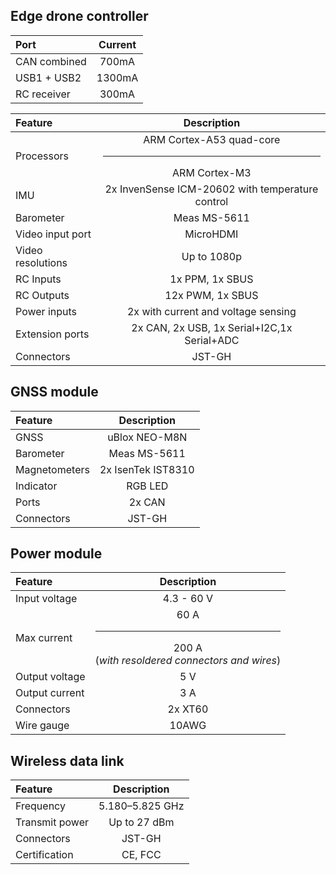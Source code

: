 ## Edge drone controller

|Port | Current |
|:-|:-:|
|CAN combined | 700mA|
|USB1 + USB2 | 1300mA|
|RC receiver| 300mA|

| Feature | Description |
|:-|:-:|
| Processors |ARM Cortex-A53 quad-core<hr>ARM Cortex-M3|
| IMU | 2x InvenSense ICM-20602 with temperature control |
| Barometer | Meas MS-5611 |
| Video input port | MicroHDMI |
| Video resolutions | Up to 1080p |
| RC Inputs | 1x PPM, 1x SBUS |
| RC Outputs | 12x PWM, 1x SBUS |
| Power inputs | 2x with current and voltage sensing |
| Extension ports | 2x CAN, 2x USB, 1x Serial+I2C,1x Serial+ADC |
| Connectors | JST-GH |

## GNSS module

| Feature | Description |
|:-|:-:|
| GNSS | uBlox NEO-M8N |
| Barometer | Meas MS-5611 |
| Magnetometers | 2x IsenTek IST8310 |
| Indicator | RGB LED |
| Ports | 2x CAN |
| Connectors | JST-GH |

## Power module

| Feature | Description |
|:-|:-:|
| Input voltage | 4.3 - 60 V |
| Max current | 60 A <hr> 200 A <br> (_with resoldered connectors and wires_) |
| Output voltage | 5 V |
| Output current | 3 A |
| Connectors | 2x XT60 |
| Wire gauge | 10AWG |

## Wireless data link

| Feature | Description |
|:-|:-:|
|Frequency | 5.180–5.825 GHz |
|Transmit power | Up to 27 dBm |
|Connectors | JST-GH |
|Certification | CE, FCC |
